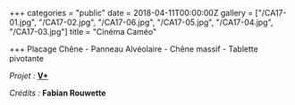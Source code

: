 +++
categories = "public"
date = 2018-04-11T00:00:00Z
gallery = ["/CA17-01.jpg", "/CA17-02.jpg", "/CA17-06.jpg", "/CA17-05.jpg", "/CA17-04.jpg", "/CA17-03.jpg"]
title = "Cinéma Caméo"

+++
Placage Chêne - Panneau Alvéolaire - Chêne massif - Tablette pivotante

_Projet :_ [**V+**](http://www.vplus.org/)

_Crédits :_ **Fabian Rouwette**